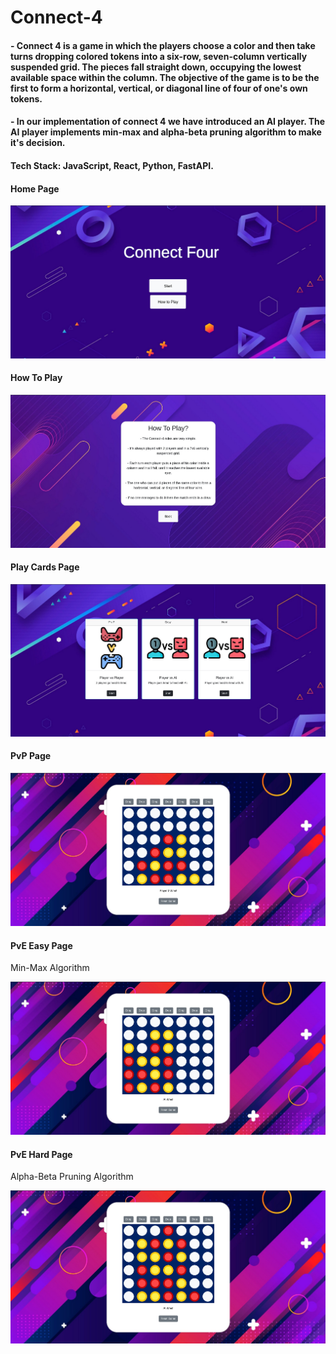 # Connect-4
<h4>- Connect 4 is a game in which the players choose a color and then take turns dropping colored tokens into a six-row, seven-column vertically suspended grid. The pieces fall straight down, occupying the lowest available space within the column. The objective of the game is to be the first to form a horizontal, vertical, or diagonal line of four of one's own tokens.</h4>

<h4>- In our implementation of connect 4 we have introduced an AI player. The AI player implements min-max and alpha-beta pruning algorithm to make it's decision.</h4>
<h4>Tech Stack: JavaScript, React, Python, FastAPI.</h4>

<h4>Home Page</h4>
<img src="https://github.com/Rinzler8x/Connect-4/blob/master/README props/connect4_homepage.png" >
<br>

<h4>How To Play</h4>
<img src="https://github.com/Rinzler8x/Connect-4/blob/master/README props/connect4_howtoplay.png" >
<br>

<h4>Play Cards Page</h4>
<img src="https://github.com/Rinzler8x/Connect-4/blob/master/README props/connect4_playcardspage.png" >
<br>

<h4>PvP Page</h4>
<img src="https://github.com/Rinzler8x/Connect-4/blob/master/README props/connect4_pvppage.png" >
<br>

<h4>PvE Easy Page</h4>
<p>Min-Max Algorithm</p>
<img src="https://github.com/Rinzler8x/Connect-4/blob/master/README props/connect4_pveeasypage.png" >
<br>

<h4>PvE Hard Page</h4>
<p>Alpha-Beta Pruning Algorithm</p>
<img src="https://github.com/Rinzler8x/Connect-4/blob/master/README props/connect4_pvehardpage.png" >
<br>



